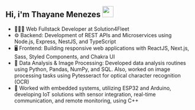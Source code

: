<h2>Hi, i'm Thayane Menezes <img height="30px" src="https://user-images.githubusercontent.com/42378118/110234147-e3259600-7f4e-11eb-95be-0c4047144dea.gif"/> </h2>

- 👩🏾‍💻 Web Fullstack Developer at Solution4Fleet
- ⚙️ Backend: Development of REST APIs and Microservices using Node.js, Express, NestJS, and TypeScript
- 🖥 Frontend: Building responsive web applications with ReactJS, Next.js, Sass, Styled Components, and Chakra UI
- 🐍 Data Analysis & Image Processing: Developed data analysis routines using Python, Pandas, NumPy, and SQL. Also, worked on image processing tasks using Pytesseract for optical character recognition (OCR)
- 🔧 Worked with embedded systems, utilizing ESP32 and Arduino, developing IoT solutions with sensor integration, real-time communication, and remote monitoring, using C++

<div>
  <a href="https://www.linkedin.com/in/thayane-menezes-31a5a9191/" target="_blank" style="margin: 5px; display: inline-block;">
    <img href="https://raw.githubusercontent.com/CLorant/readme-social-icons/main/large/light/linkedin.svg"/>
  </a>
  <a href="https://thayane-menezes.vercel.app" target="_blank" style="margin: 5px; display: inline-block;">
     <img href="https://raw.githubusercontent.com/CLorant/readme-social-icons/main/large/light/dribbble.svg"/>
  </a>
</div>
